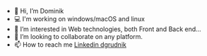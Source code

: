 - 👋 Hi, I’m Dominik
- 💻 I'm working on windows/macOS and linux
- 👀 I’m interested in Web technologies, both Front and Back end...
- 💞️ I’m looking to collaborate on any platform.
- 📫 How to reach me [Linkedin dgrudnik](https://www.linkedin.com/in/dominik-grudnik-426759212/)
<!---
MagnetronASTRO/MagnetronASTRO is a ✨ special ✨ repository because its `README.md` (this file) appears on your GitHub profile.
You can click the Preview link to take a look at your changes. 
- 🌱 I’m currently learning React.js / Next.js
--->
